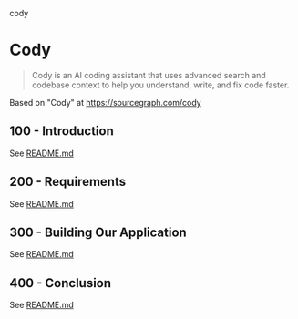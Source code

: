 cody
# Cody

> Cody is an AI coding assistant that uses advanced search and codebase context to help you understand, write, and fix code faster.

Based on "Cody" at https://sourcegraph.com/cody

## 100 - Introduction

See [README.md](./100/README.md)

## 200 - Requirements

See [README.md](./200/README.md)

## 300 - Building Our Application

See [README.md](./300/README.md)

## 400 - Conclusion

See [README.md](./400/README.md)
